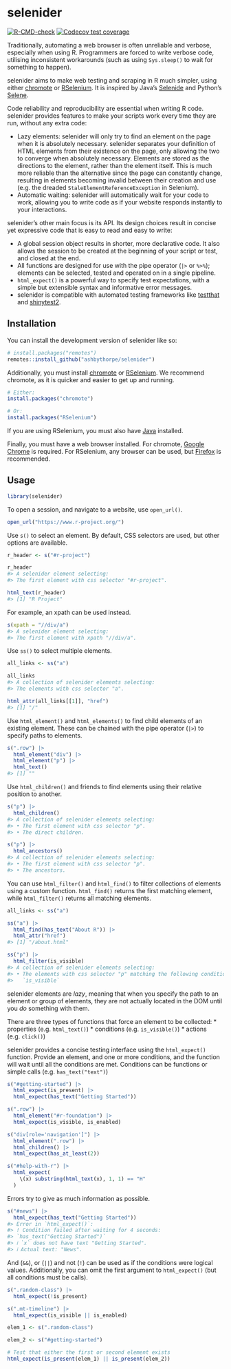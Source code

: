 
<!-- README.md is generated from README.Rmd. Please edit that file -->

# selenider

<!-- badges: start -->

[![R-CMD-check](https://github.com/ashbythorpe/selenider/actions/workflows/R-CMD-check.yaml/badge.svg)](https://github.com/ashbythorpe/selenider/actions/workflows/R-CMD-check.yaml)
[![Codecov test
coverage](https://codecov.io/gh/ashbythorpe/selenider/branch/main/graph/badge.svg)](https://app.codecov.io/gh/ashbythorpe/selenider?branch=main)
<!-- badges: end -->

Traditionally, automating a web browser is often unreliable and verbose,
especially when using R. Programmers are forced to write verbose code,
utilising inconsistent workarounds (such as using `Sys.sleep()` to wait
for something to happen).

selenider aims to make web testing and scraping in R much simpler, using
either [chromote](https://rstudio.github.io/chromote/) or
[RSelenium](https://docs.ropensci.org/RSelenium/). It is inspired by
Java’s [Selenide](https://selenide.org/) and Python’s
[Selene](https://yashaka.github.io/selene/).

Code reliability and reproducibility are essential when writing R code.
selenider provides features to make your scripts work every time they
are run, without any extra code:

- Lazy elements: selenider will only try to find an element on the page
  when it is absolutely necessary. selenider separates your definition
  of HTML elements from their existence on the page, only allowing the
  two to converge when absolutely necessary. Elements are stored as the
  directions to the element, rather than the element itself. This is
  much more reliable than the alternative since the page can constantly
  change, resulting in elements becoming invalid between their creation
  and use (e.g. the dreaded `StaleElementReferenceException` in
  Selenium).
- Automatic waiting: selenider will automatically wait for your code to
  work, allowing you to write code as if your website responds instantly
  to your interactions.

selenider’s other main focus is its API. Its design choices result in
concise yet expressive code that is easy to read and easy to write:

- A global session object results in shorter, more declarative code. It
  also allows the session to be created at the beginning of your script
  or test, and closed at the end.
- All functions are designed for use with the pipe operator (`|>` or
  `%>%`); elements can be selected, tested and operated on in a single
  pipeline.
- `html_expect()` is a powerful way to specify test expectations, with a
  simple but extensible syntax and informative error messages.
- selenider is compatible with automated testing frameworks like
  [testthat](https://testthat.r-lib.org) and
  [shinytest2](https://shinytest2.r-lib.org/).

## Installation

You can install the development version of selenider like so:

``` r
# install.packages("remotes")
remotes::install_github("ashbythorpe/selenider")
```

Additionally, you must install
[chromote](https://rstudio.github.io/chromote/) or
[RSelenium](https://docs.ropensci.org/RSelenium/). We recommend
chromote, as it is quicker and easier to get up and running.

``` r
# Either:
install.packages("chromote")

# Or:
install.packages("RSelenium")
```

If you are using RSelenium, you must also have
[Java](https://www.java.com/) installed.

Finally, you must have a web browser installed. For chromote, [Google
Chrome](https://www.google.com/chrome/) is required. For RSelenium, any
browser can be used, but [Firefox](https://www.mozilla.org/firefox/new/)
is recommended.

## Usage

``` r
library(selenider)
```

To open a session, and navigate to a website, use `open_url()`.

``` r
open_url("https://www.r-project.org/")
```

Use `s()` to select an element. By default, CSS selectors are used, but
other options are available.

``` r
r_header <- s("#r-project")

r_header
#> A selenider element selecting:
#> The first element with css selector "#r-project".

html_text(r_header)
#> [1] "R Project"
```

For example, an xpath can be used instead.

``` r
s(xpath = "//div/a")
#> A selenider element selecting:
#> The first element with xpath "//div/a".
```

Use `ss()` to select multiple elements.

``` r
all_links <- ss("a")

all_links
#> A collection of selenider elements selecting:
#> The elements with css selector "a".

html_attr(all_links[[1]], "href")
#> [1] "/"
```

Use `html_element()` and `html_elements()` to find child elements of an
existing element. These can be chained with the pipe operator (`|>`) to
specify paths to elements.

``` r
s(".row") |>
  html_element("div") |>
  html_element("p") |>
  html_text()
#> [1] ""
```

Use `html_children()` and friends to find elements using their relative
position to another.

``` r
s("p") |>
  html_children()
#> A collection of selenider elements selecting:
#> • The first element with css selector "p".
#> • The direct children.

s("p") |>
  html_ancestors()
#> A collection of selenider elements selecting:
#> • The first element with css selector "p".
#> • The ancestors.
```

You can use `html_filter()` and `html_find()` to filter collections of
elements using a custom function. `html_find()` returns the first
matching element, while `html_filter()` returns all matching elements.

``` r
all_links <- ss("a")

ss("a") |>
  html_find(has_text("About R")) |>
  html_attr("href")
#> [1] "/about.html"

ss("p") |>
  html_filter(is_visible)
#> A collection of selenider elements selecting:
#> • The elements with css selector "p" matching the following condition:
#>   `is_visible`
```

selenider elements are *lazy*, meaning that when you specify the path to
an element or group of elements, they are not actually located in the
DOM until you *do* something with them.

There are three types of functions that force an element to be
collected: \* properties (e.g. `html_text()`) \* conditions
(e.g. `is_visible()`) \* actions (e.g. `click()`)

selenider provides a concise testing interface using the `html_expect()`
function. Provide an element, and one or more conditions, and the
function will wait until all the conditions are met. Conditions can be
functions or simple calls (e.g. `has_text("text")`)

``` r
s("#getting-started") |>
  html_expect(is_present) |>
  html_expect(has_text("Getting Started"))

s(".row") |>
  html_element("#r-foundation") |>
  html_expect(is_visible, is_enabled)

s("div[role='navigation']") |>
  html_element(".row") |>
  html_children() |>
  html_expect(has_at_least(2))

s("#help-with-r") |>
  html_expect(
    \(x) substring(html_text(x), 1, 1) == "H"
  )
```

Errors try to give as much information as possible.

``` r
s("#news") |>
  html_expect(has_text("Getting Started"))
#> Error in `html_expect()`:
#> ! Condition failed after waiting for 4 seconds:
#> `has_text("Getting Started")`
#> ℹ `x` does not have text "Getting Started".
#> ℹ Actual text: "News".
```

And (`&&`), or (`||`) and not (`!`) can be used as if the conditions
were logical values. Additionally, you can omit the first argument to
`html_expect()` (but all conditions must be calls).

``` r
s(".random-class") |>
  html_expect(!is_present)

s(".mt-timeline") |>
  html_expect(is_visible || is_enabled)

elem_1 <- s(".random-class")

elem_2 <- s("#getting-started")

# Test that either the first or second element exists
html_expect(is_present(elem_1) || is_present(elem_2))
```

<!-- TODO: Link to vignettes -->
